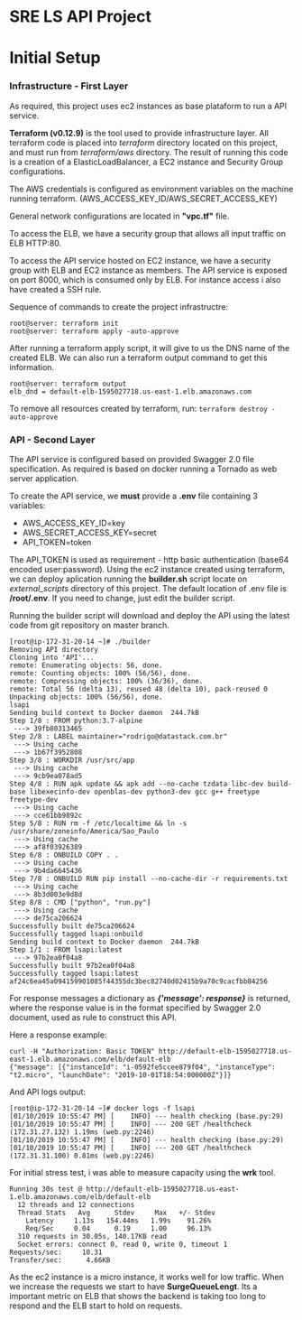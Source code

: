 # SRE LS API Project


# Initial Setup

### Infrastructure - First Layer
As required, this project uses ec2 instances as base plataform to run a API service.

**Terraform  (v0.12.9)** is the tool used to provide infrastructure layer.
All terraform code is placed into *terraform* directory located on this project, and must run from _terraform/aws_ directory.
The result of running this code is a creation of a ElasticLoadBalancer, a EC2 instance and Security Group configurations.

The AWS credentials is configured as environment variables on the machine running terraform. (AWS_ACCESS_KEY_ID/AWS_SECRET_ACCESS_KEY)

General network configurations are located in **"vpc.tf"** file.

To access the ELB, we have a security group that allows all input traffic on ELB HTTP:80.

To access the API service hosted on EC2 instance, we have a security group with ELB and EC2 instance as members. The API
service is exposed on port 8000, which is consumed only by ELB. For instance access i also have created a SSH rule.

Sequence of commands to create the project infrastructre:

```
root@server: terraform init
root@server: terraform apply -auto-approve
```

After running a terraform apply script, it will give to us the DNS name of the created ELB. 
We can also run a terraform output command to get this information.
```
root@server: terraform output
elb_dnd = default-elb-1595027718.us-east-1.elb.amazonaws.com
```

To remove all resources created by terraform, run:
``
terraform destroy -auto-approve
``

### API - Second Layer

The API service is configured based on provided Swagger 2.0 file specification.
As required is based on docker running a Tornado as web server application.

To create the API service, we **must** provide a **.env** file containing 3 variables:
* AWS_ACCESS_KEY_ID=key
* AWS_SECRET_ACCESS_KEY=secret
* API_TOKEN=token

The API_TOKEN is used as requirement - http basic authentication (base64 encoded user:password).
Using the ec2 instance created using terraform, we can deploy aplication running the **builder.sh** script 
locate on _external_scripts_ directory of this project.
The default location of .env file is **/root/.env**. If you need to change, just edit the builder script.

Running the builder script will download and deploy the API using the latest code from git repository on master branch.

```
[root@ip-172-31-20-14 ~]# ./builder 
Removing API directory
Cloning into 'API'...
remote: Enumerating objects: 56, done.
remote: Counting objects: 100% (56/56), done.
remote: Compressing objects: 100% (36/36), done.
remote: Total 56 (delta 13), reused 48 (delta 10), pack-reused 0
Unpacking objects: 100% (56/56), done.
lsapi
Sending build context to Docker daemon  244.7kB
Step 1/8 : FROM python:3.7-alpine
 ---> 39fb80313465
Step 2/8 : LABEL maintainer="rodrigo@datastack.com.br"
 ---> Using cache
 ---> 1b67f3952808
Step 3/8 : WORKDIR /usr/src/app
 ---> Using cache
 ---> 9cb9ea078ad5
Step 4/8 : RUN apk update && apk add --no-cache tzdata libc-dev build-base libexecinfo-dev openblas-dev python3-dev gcc g++ freetype freetype-dev
 ---> Using cache
 ---> cce61bb9892c
Step 5/8 : RUN rm -f /etc/localtime && ln -s /usr/share/zoneinfo/America/Sao_Paulo
 ---> Using cache
 ---> af8f03926389
Step 6/8 : ONBUILD COPY . .
 ---> Using cache
 ---> 9b4da6645436
Step 7/8 : ONBUILD RUN pip install --no-cache-dir -r requirements.txt
 ---> Using cache
 ---> 8b3d003e9d8d
Step 8/8 : CMD ["python", "run.py"]
 ---> Using cache
 ---> de75ca206624
Successfully built de75ca206624
Successfully tagged lsapi:onbuild
Sending build context to Docker daemon  244.7kB
Step 1/1 : FROM lsapi:latest
 ---> 97b2ea0f04a8
Successfully built 97b2ea0f04a8
Successfully tagged lsapi:latest
af24c6ea45a094159901085f44355dc3bec82740d02415b9a70c9cacfbb84256
```

For response messages a dictionary as **_{'message': response}_** is returned, where the response value is in the
format specified by Swagger 2.0 document, used as rule to construct this API.

Here a response example:
```
curl -H "Authorization: Basic TOKEN" http://default-elb-1595027718.us-east-1.elb.amazonaws.com/elb/default-elb
{"message": [{"instanceId": "i-0592fe5ccee879f04", "instanceType": "t2.micro", "launchDate": "2019-10-01T18:54:000000Z"}]}
```
And API logs output:
```buildoutcfg
[root@ip-172-31-20-14 ~]# docker logs -f lsapi
[01/10/2019 10:55:47 PM] [    INFO] --- health checking (base.py:29)
[01/10/2019 10:55:47 PM] [    INFO] --- 200 GET /healthcheck (172.31.27.132) 1.19ms (web.py:2246)
[01/10/2019 10:55:47 PM] [    INFO] --- health checking (base.py:29)
[01/10/2019 10:55:47 PM] [    INFO] --- 200 GET /healthcheck (172.31.31.100) 0.81ms (web.py:2246)

```

For initial stress test, i was able to measure capacity using the **wrk** tool.
```
Running 30s test @ http://default-elb-1595027718.us-east-1.elb.amazonaws.com/elb/default-elb
  12 threads and 12 connections
  Thread Stats   Avg      Stdev     Max   +/- Stdev
    Latency     1.13s   154.44ms   1.99s    91.26%
    Req/Sec     0.04      0.19     1.00     96.13%
  310 requests in 30.05s, 140.17KB read
  Socket errors: connect 0, read 0, write 0, timeout 1
Requests/sec:     10.31
Transfer/sec:      4.66KB

```
As the ec2 instance is a micro instance, it works well for low traffic. When we increase the requests we start to have 
**SurgeQueueLengt**. Its a important metric on ELB that shows the backend is taking too long to respond and the ELB start to hold on requests.